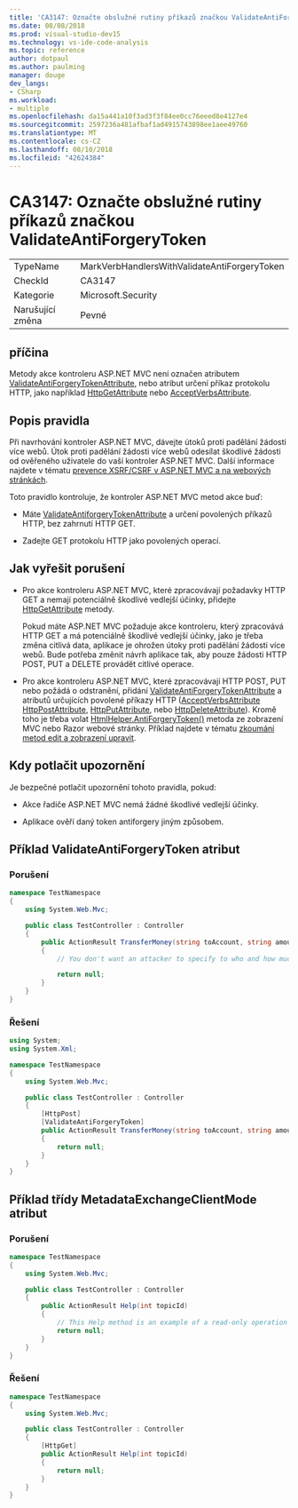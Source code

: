 ```yaml
---
title: 'CA3147: Označte obslužné rutiny příkazů značkou ValidateAntiForgeryToken'
ms.date: 08/08/2018
ms.prod: visual-studio-dev15
ms.technology: vs-ide-code-analysis
ms.topic: reference
author: dotpaul
ms.author: paulming
manager: douge
dev_langs:
- CSharp
ms.workload:
- multiple
ms.openlocfilehash: da15a441a10f3ad3f3f84ee0cc76eeed8e4127e4
ms.sourcegitcommit: 2597236a481afbaf1ad4915743898ee1aee49760
ms.translationtype: MT
ms.contentlocale: cs-CZ
ms.lasthandoff: 08/10/2018
ms.locfileid: "42624384"
---
```

# <a name="ca3147-mark-verb-handlers-with-validateantiforgerytoken"></a>CA3147: Označte obslužné rutiny příkazů značkou ValidateAntiForgeryToken

|||
|-|-|
|TypeName|MarkVerbHandlersWithValidateAntiForgeryToken|
|CheckId|CA3147|
|Kategorie|Microsoft.Security|
|Narušující změna|Pevné|

## <a name="cause"></a>příčina

Metody akce kontroleru ASP.NET MVC není označen atributem [ValidateAntiForgeryTokenAttribute](/previous-versions/aspnet/web-frameworks/dd492108(v=vs.118)), nebo atribut určení příkaz protokolu HTTP, jako například [HttpGetAttribute](/previous-versions/aspnet/web-frameworks/ee470993(v%3dvs.118)) nebo [ AcceptVerbsAttribute](/previous-versions/aspnet/web-frameworks/dd470553%28v%3dvs.118%29).

## <a name="rule-description"></a>Popis pravidla

Při navrhování kontroler ASP.NET MVC, dávejte útoků proti padělání žádosti více webů. Útok proti padělání žádosti více webů odesílat škodlivé žádosti od ověřeného uživatele do vaší kontroler ASP.NET MVC. Další informace najdete v tématu [prevence XSRF/CSRF v ASP.NET MVC a na webových stránkách](/aspnet/mvc/overview/security/xsrfcsrf-prevention-in-aspnet-mvc-and-web-pages).

Toto pravidlo kontroluje, že kontroler ASP.NET MVC metod akce buď:

- Máte [ValidateAntiforgeryTokenAttribute](/previous-versions/aspnet/web-frameworks/dd492108%28v%3dvs.118%29) a určení povolených příkazů HTTP, bez zahrnutí HTTP GET.

- Zadejte GET protokolu HTTP jako povolených operací.

## <a name="how-to-fix-violations"></a>Jak vyřešit porušení

- Pro akce kontroleru ASP.NET MVC, které zpracovávají požadavky HTTP GET a nemají potenciálně škodlivé vedlejší účinky, přidejte [HttpGetAttribute](/previous-versions/aspnet/web-frameworks/ee470993%28v%3dvs.118%29) metody.

   Pokud máte ASP.NET MVC požaduje akce kontroleru, který zpracovává HTTP GET a má potenciálně škodlivé vedlejší účinky, jako je třeba změna citlivá data, aplikace je ohrožen útoky proti padělání žádosti více webů.  Bude potřeba změnit návrh aplikace tak, aby pouze žádosti HTTP POST, PUT a DELETE provádět citlivé operace.

- Pro akce kontroleru ASP.NET MVC, které zpracovávají HTTP POST, PUT nebo požádá o odstranění, přidání [ValidateAntiForgeryTokenAttribute](/previous-versions/aspnet/web-frameworks/dd492108(v=vs.118)) a atributů určujících povolené příkazy HTTP ([AcceptVerbsAttribute](/previous-versions/aspnet/web-frameworks/dd470553%28v%3dvs.118%29) [HttpPostAttribute](/previous-versions/aspnet/web-frameworks/ee264023%28v%3dvs.118%29), [HttpPutAttribute](/previous-versions/aspnet/web-frameworks/ee470909%28v%3dvs.118%29), nebo [HttpDeleteAttribute](/previous-versions/aspnet/web-frameworks/ee470917%28v%3dvs.118%29)). Kromě toho je třeba volat [HtmlHelper.AntiForgeryToken()](/previous-versions/aspnet/web-frameworks/dd504812%28v%3dvs.118%29) metoda ze zobrazení MVC nebo Razor webové stránky. Příklad najdete v tématu [zkoumání metod edit a zobrazení upravit](/aspnet/mvc/overview/getting-started/introduction/examining-the-edit-methods-and-edit-view).

## <a name="when-to-suppress-warnings"></a>Kdy potlačit upozornění

Je bezpečné potlačit upozornění tohoto pravidla, pokud:

- Akce řadiče ASP.NET MVC nemá žádné škodlivé vedlejší účinky.

- Aplikace ověří daný token antiforgery jiným způsobem.

## <a name="validateantiforgerytoken-attribute-example"></a>Příklad ValidateAntiForgeryToken atribut

### <a name="violation"></a>Porušení

```csharp
namespace TestNamespace
{
    using System.Web.Mvc;

    public class TestController : Controller
    {
        public ActionResult TransferMoney(string toAccount, string amount)
        {
            // You don't want an attacker to specify to who and how much money to transfer.

            return null;
        }
    }
}
```

### <a name="solution"></a>Řešení

```csharp
using System;
using System.Xml;

namespace TestNamespace
{
    using System.Web.Mvc;

    public class TestController : Controller
    {
        [HttpPost]
        [ValidateAntiForgeryToken]
        public ActionResult TransferMoney(string toAccount, string amount)
        {
            return null;
        }
    }
}
```

## <a name="httpget-attribute-example"></a>Příklad třídy MetadataExchangeClientMode atribut

### <a name="violation"></a>Porušení

```csharp
namespace TestNamespace
{
    using System.Web.Mvc;

    public class TestController : Controller
    {
        public ActionResult Help(int topicId)
        {
            // This Help method is an example of a read-only operation with no harmful side effects.
            return null;
        }
    }
}
```

### <a name="solution"></a>Řešení

```csharp
namespace TestNamespace
{
    using System.Web.Mvc;

    public class TestController : Controller
    {
        [HttpGet]
        public ActionResult Help(int topicId)
        {
            return null;
        }
    }
}
```
